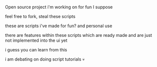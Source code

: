 Open source project i'm working on for fun I suppose

feel free to fork, steal these scripts

these are scripts i've made for fun? and personal use

there are features within these scripts which are ready made and are just not implemented into the ui yet

i guess you can learn from this

i am debating on doing script tutorials 💀
